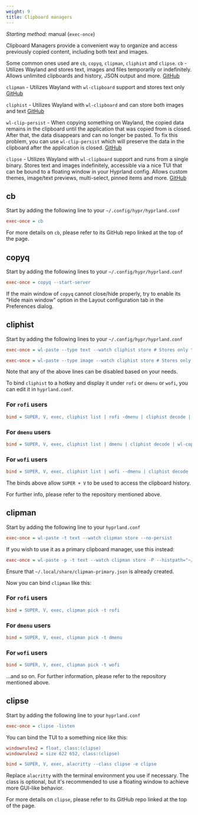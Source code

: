 ```yaml
---
weight: 9
title: Clipboard managers
---
```


_Starting method:_ manual (`exec-once`)

Clipboard Managers provide a convenient way to organize and access previously 
copied content, including both text and images.

Some common ones used are `cb`, `copyq`, `clipman`, `cliphist` and `clipse`.
`cb` - Utilizes Wayland and stores text, images and files temporarily or 
indefinitely. Allows unlimited clipboards and history, JSON output and more.
[GitHub](https://github.com/Slackadays/Clipboard)

`clipman` - Utilizes Wayland with `wl-clipboard` support and stores text only
[GitHub](https://github.com/chmouel/clipman)

`cliphist` - Utilizes Wayland with `wl-clipboard` and can store both images and
text [GitHub](https://github.com/sentriz/cliphist)

`wl-clip-persist` - When copying something on Wayland, the copied data remains 
in the clipboard until the application that was copied from is closed. 
After that, the data disappears and can no longer be pasted. 
To fix this problem, you can use `wl-clip-persist` which will preserve the data 
in the clipboard after the application is closed.
[GitHub](https://github.com/Linus789/wl-clip-persist)

`clipse` - Utilizes Wayland with `wl-clipboard` support and runs from a single
binary. Stores text and images indefinitely, accessible via a nice TUI that can
be bound to a floating window in your Hyprland config. Allows custom themes,
image/text previews, multi-select, pinned items and more.
[GitHub](https://github.com/savedra1/clipse)

## cb
Start by adding the following line to your `~/.config/hypr/hyprland.conf`

```ini
exec-once = cb
```

For more details on `cb`, please refer to its GitHub repo linked at the top
of the page.

## copyq

Start by adding the following lines to your `~/.config/hypr/hyprland.conf`

```ini
exec-once = copyq --start-server
```

If the main window of `copyq` cannot close/hide properly, try to enable its
"Hide main window" option in the Layout configuration tab in the Preferences
dialog.

## cliphist

Start by adding the following lines to your `~/.config/hypr/hyprland.conf`

```ini
exec-once = wl-paste --type text --watch cliphist store # Stores only text data

exec-once = wl-paste --type image --watch cliphist store # Stores only image data
```

Note that any of the above lines can be disabled based on your needs.

To bind `cliphist` to a hotkey and display it under `rofi` or `dmenu` or `wofi`,
you can edit it in `hyprland.conf`.

### For `rofi` users

```ini
bind = SUPER, V, exec, cliphist list | rofi -dmenu | cliphist decode | wl-copy
```

### For `dmenu` users

```ini
bind = SUPER, V, exec, cliphist list | dmenu | cliphist decode | wl-copy
```

### For `wofi` users

```ini
bind = SUPER, V, exec, cliphist list | wofi --dmenu | cliphist decode | wl-copy
```

The binds above allow `SUPER + V` to be used to access the clipboard history.

For further info, please refer to the repository mentioned above.

## clipman

Start by adding the following line to your `hyprland.conf`

```ini
exec-once = wl-paste -t text --watch clipman store --no-persist
```

If you wish to use it as a primary clipboard manager, use this instead:

```ini
exec-once = wl-paste -p -t text --watch clipman store -P --histpath="~/.local/share/clipman-primary.json"
```

Ensure that `~/.local/share/clipman-primary.json` is already created.

Now you can bind `clipman` like this:

### For `rofi` users

```ini
bind = SUPER, V, exec, clipman pick -t rofi
```

### For `dmenu` users

```ini
bind = SUPER, V, exec, clipman pick -t dmenu
```

### For `wofi` users

```ini
bind = SUPER, V, exec, clipman pick -t wofi
```

...and so on. For further information, please refer to the repository
mentioned above.

## clipse

Start by adding the following line to your `hyprland.conf`

```ini
exec-once = clipse -listen
```

You can bind the TUI to a something nice like this:
 
```ini
windowrulev2 = float, class:(clipse)
windowrulev2 = size 622 652, class:(clipse)

bind = SUPER, V, exec, alacritty --class clipse -e clipse  
```

Replace `alacritty` with the terminal environment you use if necessary. The
class is optional, but it's recommended to use a floating window to achieve more
GUI-like behavior.

For more details on `clipse`, please refer to its GitHub repo linked at the top
of the page.

